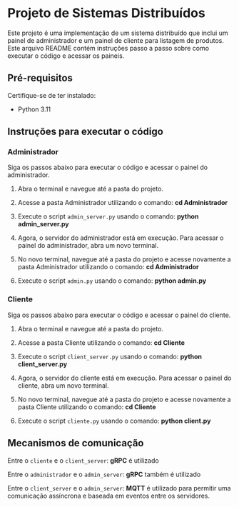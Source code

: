 # Projeto de Sistemas Distribuídos

Este projeto é uma implementação de um sistema distribuído que inclui um painel de administrador e um painel de cliente para listagem de produtos. Este arquivo README contém instruções passo a passo sobre como executar o código e acessar os paineis.

## Pré-requisitos

Certifique-se de ter instalado:

- Python 3.11

## Instruções para executar o código
### Administrador
Siga os passos abaixo para executar o código e acessar o painel do administrador.

1. Abra o terminal e navegue até a pasta do projeto.

2. Acesse a pasta Administrador utilizando o comando:
**cd Administrador**

3. Execute o script `admin_server.py` usando o comando:
**python admin_server.py**

4. Agora, o servidor do administrador está em execução. Para acessar o painel do administrador, abra um novo terminal.

5. No novo terminal, navegue até a pasta do projeto e acesse novamente a pasta Administrador utilizando o comando:
**cd Administrador**

6. Execute o script `admin.py` usando o comando:
**python admin.py**
### Cliente
Siga os passos abaixo para executar o código e acessar o painel do cliente.

1. Abra o terminal e navegue até a pasta do projeto.

2. Acesse a pasta Cliente utilizando o comando:
**cd Cliente**

3. Execute o script `client_server.py` usando o comando:
**python client_server.py**

4. Agora, o servidor do cliente está em execução. Para acessar o painel do cliente, abra um novo terminal.

5. No novo terminal, navegue até a pasta do projeto e acesse novamente a pasta Cliente utilizando o comando:
**cd Cliente**

6. Execute o script `cliente.py` usando o comando:
**python client.py**

## Mecanismos de comunicação

Entre o `cliente` e o `client_server`: **gRPC** é utilizado 

Entre o `administrador` e o `admin_server`: **gRPC** também é utilizado 

Entre o `client_server` e o `admin_server`: **MQTT** é utilizado para permitir uma comunicação assíncrona e baseada em eventos entre os servidores.
